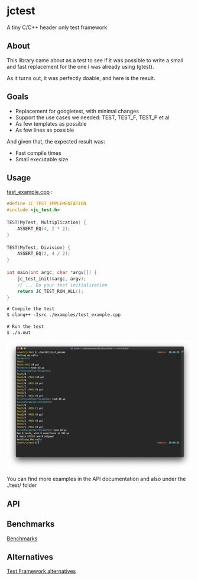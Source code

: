 # jctest

A tiny C/C++ header only test framework

## About

This library came about as a test to see if it was possible to write a small and fast replacement
for the one I was already using (gtest).

As it turns out, it was perfectly doable, and here is the result.

## Goals

* Replacement for googletest, with minimal changes
* Support the use cases we needed: TEST, TEST_F, TEST_P et al
* As few templates as possible
* As few lines as possible

And given that, the expected result was:

* Fast compile times
* Small executable size

## Usage


[test_example.cpp](./examples/test_example.cpp) :
```C++
#define JC_TEST_IMPLEMENTATION
#include <jc_test.h>

TEST(MyTest, Multiplication) {
    ASSERT_EQ(4, 2 * 2);
}

TEST(MyTest, Division) {
    ASSERT_EQ(2, 4 / 2);
}

int main(int argc, char *argv[]) {
    jc_test_init(&argc, argv);
    // ... Do your test initialization
    return JC_TEST_RUN_ALL();
}
```

    # Compile the test
    $ clang++ -Isrc ./examples/test_example.cpp
    
    # Run the test
    $ ./a.out

![test_example.png](./examples/test_example.png)

You can find more examples in the API documentation and also under the ./test/ folder

## API

## Benchmarks

[Benchmarks](./README_BENCHMARKS.md)

## Alternatives

[Test Framework alternatives](./README_ALTERNATIVES.md)
